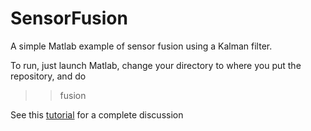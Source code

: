 SensorFusion
============

A simple Matlab example of sensor fusion using a Kalman filter.  

To run, just launch Matlab, change your directory to where you put the repository, and do

  >> fusion

See this [tutorial](https://simondlevy.academic.wlu.edu/kalman-tutorial/) for a complete discussion
